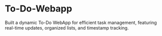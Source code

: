 # To-Do-Webapp
Built a dynamic To-Do WebApp for efficient task management, featuring real-time updates, organized lists, and timestamp tracking.
